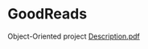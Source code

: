 # GoodReads
Object-Oriented project [Description.pdf](https://github.com/Mohadeseh-Rafiei/GoodReads/files/7110027/Description.pdf)

